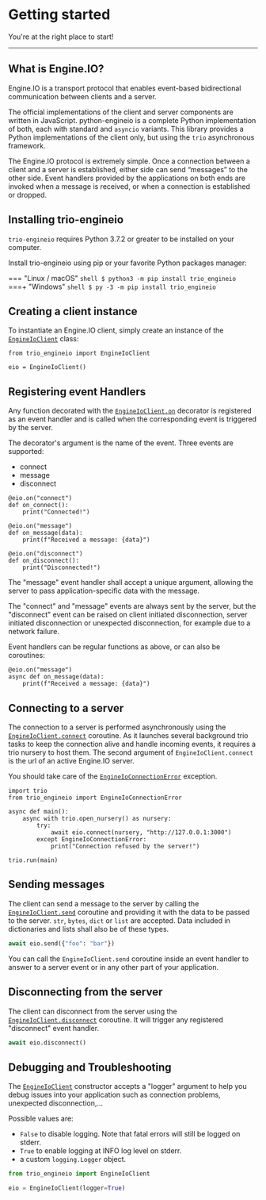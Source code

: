 # Getting started

You're at the right place to start!

---

## What is Engine.IO?

Engine.IO is a transport protocol that enables event-based bidirectional communication
between clients and a server.

The official implementations of the client and server components are written in
JavaScript.
python-engineio is a complete Python implementation of both, each with standard and
`asyncio` variants.
This library provides a Python implementations of the client only, but using the `trio`
asynchronous framework.

The Engine.IO protocol is extremely simple. Once a connection between a client and a
server is established, either side can send “messages” to the other side. Event handlers
provided by the applications on both ends are invoked when a message is received,
or when a connection is established or dropped.

## Installing trio-engineio

`trio-engineio` requires Python 3.7.2 or greater to be installed on your computer.

Install trio-engineio using pip or your favorite Python packages manager:

=== "Linux / macOS"
    ```shell
    $ python3 -m pip install trio_engineio
    ```
===+ "Windows"
    ```shell
    $ py -3 -m pip install trio_engineio
    ```
## Creating a client instance

To instantiate an Engine.IO client, simply create an instance of the
[`EngineIoClient`][EngineIoClient] class:

```{.python title="test_trio_client.py"}
from trio_engineio import EngineIoClient

eio = EngineIoClient()
```

## Registering event Handlers

Any function decorated with the [`EngineIoClient.on`][on] decorator is registered as an event
handler and is called when the corresponding event is triggered by the server.

The decorator's argument is the name of the event. Three events are supported:

- connect
- message
- disconnect


```{.python title="test_trio_client.py"}
@eio.on("connect")
def on_connect():
    print("Connected!")

@eio.on("message")
def on_message(data):
    print(f"Received a message: {data}")

@eio.on("disconnect")
def on_disconnect():
    print("Disconnected!")
```

The "message" event handler shall accept a unique argument, allowing the server to pass
application-specific data with the message.

The "connect" and "message" events are always sent by the server, but the "disconnect"
event can be raised on client initiated disconnection, server initiated disconnection
or unexpected disconnection, for example due to a network failure.

Event handlers can be regular functions as above, or can also be coroutines:

```{.python title="test_trio_client.py"}
@eio.on("message")
async def on_message(data):
    print(f"Received a message: {data}")
```

## Connecting to a server

The connection to a server is performed asynchronously using the
[`EngineIoClient.connect`][connect] coroutine. As it launches several background
trio tasks to keep the connection alive and handle incoming events, it requires
a trio nursery to host them. The second argument of `EngineIoClient.connect` is
the url of an active Engine.IO server.

You should take care of the [`EngineIoConnectionError`][EngineIoConnectionError]
exception.

```{.python title="test_trio_client.py"}
import trio
from trio_engineio import EngineIoConnectionError

async def main():
    async with trio.open_nursery() as nursery:
        try:
            await eio.connect(nursery, "http://127.0.0.1:3000")
        except EngineIoConnectionError:
            print("Connection refused by the server!")

trio.run(main)
```

## Sending messages

The client can send a message to the server by calling the [`EngineIoClient.send`][send]
coroutine and providing it with the data to be passed to the server.
`str`, `bytes`, `dict` or `list` are accepted. Data included in dictionaries and lists
shall also be of these types.

```Python
await eio.send({"foo": "bar"})
```

You can call the `EngineIoClient.send` coroutine inside an event handler to answer to a
server event or in any other part of your application.

## Disconnecting from the server

The client can disconnect from the server using the [`EngineIoClient.disconnect`][disconnect]
coroutine. It will trigger any registered "disconnect" event handler.

```Python
await eio.disconnect()
```

## Debugging and Troubleshooting

The [`EngineIoClient`][EngineIoClient] constructor accepts a "logger" argument to help
you debug issues into your application such as connection problems, unexpected
disconnection,...

Possible values are:

- `False` to disable logging. Note that fatal errors will still be logged on stderr.
- `True` to enable logging at INFO log level on stderr.
- a custom `logging.Logger` object.

```Python
from trio_engineio import EngineIoClient

eio = EngineIoClient(logger=True)
```

[EngineIoClient]: reference.md#trio_engineio.trio_client.EngineIoClient
[on]: reference.md#trio_engineio.trio_client.EngineIoClient.on
[connect]: reference.md#trio_engineio.trio_client.EngineIoClient.connect
[send]: reference.md#trio_engineio.trio_client.EngineIoClient.send
[disconnect]: reference.md#trio_engineio.trio_client.EngineIoClient.disconnect
[EngineIoConnectionError]: reference.md#trio_engineio.exceptions.EngineIoConnectionError
